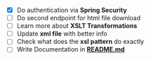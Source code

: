 - [x] Do authentication via **Spring Security**
- [ ] Do second endpoint for html file download
- [ ] Learn more about **XSLT Transformations**
- [ ] Update **xml file** with better info
- [ ] Check what does the **xsl pattern** do exactly
- [ ] Write Documentation in **[README.md](README.md)**